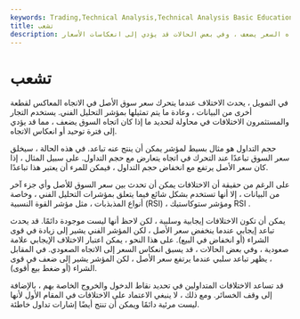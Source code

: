 ```yaml
---
keywords: Trading,Technical Analysis,Technical Analysis Basic Education,Crypto
title: تشعب
description: الاختلاف هو عندما يتحرك سعر الأصل والمؤشر الفني في اتجاهين متعاكسين. الاختلاف هو علامة تحذير على أن اتجاه السعر يضعف ، وفي بعض الحالات قد يؤدي إلى انعكاسات الأسعار.
---
```


# تشعب
في التمويل ، يحدث الاختلاف عندما يتحرك سعر سوق الأصل في الاتجاه المعاكس لقطعة أخرى من البيانات ، وعادة ما يتم تمثيلها بمؤشر التحليل الفني. يستخدم التجار والمستثمرون الاختلافات في محاولة لتحديد ما إذا كان اتجاه السوق يضعف ، مما قد يؤدي إلى فترة توحيد أو انعكاس الاتجاه.

حجم التداول هو مثال بسيط لمؤشر يمكن أن ينتج عنه تباعد. في هذه الحالة ، سيخلق سعر السوق تباعدًا عند التحرك في اتجاه يتعارض مع حجم التداول. على سبيل المثال ، إذا كان سعر الأصل يرتفع مع انخفاض حجم التداول ، فيمكن للمرء أن يعتبر هذا تباعدًا.

على الرغم من حقيقة أن الاختلافات يمكن أن تحدث بين سعر السوق للأصل وأي جزء آخر من البيانات ، إلا أنها تستخدم بشكل شائع فيما يتعلق بمؤشرات التحليل الفني ، وخاصة أنواع المذبذبات ، مثل مؤشر القوة النسبية (RSI) ، ومؤشر ستوكاستيك RSI .

يمكن أن تكون الاختلافات إيجابية وسلبية ، لكن لاحظ أنها ليست موجودة دائمًا. قد يحدث تباعد إيجابي عندما ينخفض سعر الأصل ، لكن المؤشر الفني يشير إلى زيادة في قوى الشراء (أو انخفاض في البيع). على هذا النحو ، يمكن اعتبار الاختلاف الإيجابي علامة صعودية ، وفي بعض الحالات ، قد يسبق انعكاس السعر إلى الاتجاه الصعودي. في المقابل ، يظهر تباعد سلبي عندما يرتفع سعر الأصل ، لكن المؤشر يشير إلى ضعف في قوى الشراء (أو ضغط بيع أقوى).

قد تساعد الاختلافات المتداولين في تحديد نقاط الدخول والخروج الخاصة بهم ، بالإضافة إلى وقف الخسائر. ومع ذلك ، لا ينبغي الاعتماد على الاختلافات في المقام الأول لأنها ليست مرئية دائمًا ويمكن أن تنتج أيضًا إشارات تداول خاطئة.

